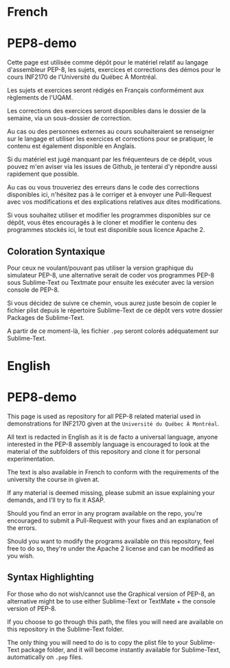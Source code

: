 # French

# PEP8-demo

Cette page est utilisée comme dépôt pour le matériel relatif au langage d'assembleur PEP-8, les sujets, exercices et corrections des démos pour le cours INF2170 de l'Université du Québec À Montréal.

Les sujets et exercices seront rédigés en Français conformément aux règlements de l'UQAM.

Les corrections des exercices seront disponibles dans le dossier de la semaine, via un sous-dossier de correction.

Au cas ou des personnes externes au cours souhaiteraient se renseigner sur le langage et utiliser les exercices et corrections pour se pratiquer, le contenu est également disponible en Anglais.

Si du matériel est jugé manquant par les fréquenteurs de ce dépôt, vous pouvez m'en aviser via les issues de Github, je tenterai d'y répondre aussi rapidement que possible.

Au cas ou vous trouveriez des erreurs dans le code des corrections disponibles ici, n'hésitez pas à le corriger et à envoyer une Pull-Request avec vos modifications et des explications relatives aux dites modifications.

Si vous souhaitez utiliser et modifier les programmes disponibles sur ce dépôt, vous êtes encouragés à le cloner et modifier le contenu des programmes stockés ici, le tout est disponible sous licence Apache 2.

## Coloration Syntaxique

Pour ceux ne voulant/pouvant pas utiliser la version graphique du simulateur PEP-8, une alternative serait de coder vos programmes PEP-8 sous Sublime-Text ou Textmate pour ensuite les exécuter avec la version console de PEP-8.

Si vous décidez de suivre ce chemin, vous aurez juste besoin de copier le fichier plist depuis le répertoire Sublime-Text de ce dépôt vers votre dossier Packages de Sublime-Text.

A partir de ce moment-là, les fichier `.pep` seront colorés adéquatement sur Sublime-Text.

# English

# PEP8-demo

This page is used as repository for all PEP-8 related material used in demonstrations for INF2170 given at the `Université du Québec À Montréal`.

All text is redacted in English as it is de facto a universal language, anyone interested in the PEP-8 assembly language is encouraged to look at the material of the subfolders of this repository and clone it for personal experimentation.

The text is also available in French to conform with the requirements of the university the course in given at.

If any material is deemed missing, please submit an issue explaining your demands, and I'll try to fix it ASAP.

Should you find an error in any program available on the repo, you're encouraged to submit a Pull-Request with your fixes and an explanation of the errors.

Should you want to modify the programs available on this repository, feel free to do so, they're under the Apache 2 license and can be modified as you wish.

## Syntax Highlighting

For those who do not wish/cannot use the Graphical version of PEP-8, an alternative might be to use either Sublime-Text or TextMate + the console version of PEP-8.

If you choose to go through this path, the files you will need are available on this repository in the Sublime-Text folder.

The only thing you will need to do is to copy the plist file to your Sublime-Text package folder, and it will become instantly available for Sublime-Text, automatically on `.pep` files.
